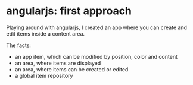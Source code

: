 # angularjs: first approach

Playing around with angularjs, I created an app where you can create and edit items inside a content area.

The facts:

* an app item, which can be modified by position, color and content
* an area, where items are displayed
* an area, where items can be created or edited
* a global item repository
